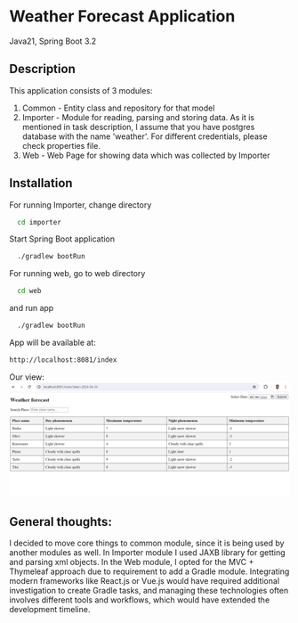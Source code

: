 
# Weather Forecast Application

Java21, Spring Boot 3.2

## Description

This application consists of 3 modules:
1. Common - Entity class and repository for that model
2. Importer - Module for reading, parsing and storing data. As it is mentioned in task description, I assume that you have postgres database with the name 'weather'. For different credentials, please check properties file.
3. Web - Web Page for showing data which was collected by Importer
## Installation

For running Importer, change directory

```bash
  cd importer
```
Start Spring Boot application
```bash
  ./gradlew bootRun 
```
For running web, go to web directory
```bash
  cd web
```
and run app
```bash
  ./gradlew bootRun 
```

App will be available at:
```bash
http://localhost:8081/index
```
Our view:
![Alt text](web/src/main/resources/web-screen.png)

## General thoughts:
I decided to move core things to common module, since it is being used by another modules as well. In Importer module I used JAXB library for getting and parsing xml objects.
In the Web module, I opted for the MVC + Thymeleaf approach due to requirement to add a Gradle module. Integrating modern frameworks like React.js or Vue.js would have required additional investigation to create Gradle tasks, and managing these technologies often involves different tools and workflows, which would have extended the development timeline.